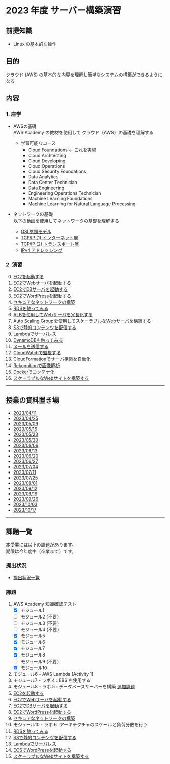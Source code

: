 # 2023 年度 サーバー構築演習
## 前提知識
* Linux の基本的な操作

## 目的
クラウド (AWS) の基本的な内容を理解し簡単なシステムの構築ができるようになる

## 内容
### 1. 座学  
* AWSの基礎  
AWS Academy の教材を使用して クラウド（AWS）の基礎を理解する

  * 学習可能なコース
    * Cloud Foundations <- これを実施
    * Cloud Archtecting
    * Cloud Developing
    * Cloud Operations
    * Cloud Security Foundations
    * Data Analytics
    * Data Center Technician
    * Data Engineering
    * Engineering Operations Technician
    * Machine Learning Foundations
    * Machine Learning for Natural Language Processing

* ネットワークの基礎  
以下の動画を使用してネットワークの基礎を理解する
  * [OSI 参照モデル](https://www.youtube.com/watch?v=5QHXbxZIUDg)
  * [TCP/IP (1) インターネット層](https://www.youtube.com/watch?v=Pp6-YXxL06Y)
  * [TCP/IP (2) トランスポート層](https://www.youtube.com/watch?v=erY_CkAVSYE)
  * [IPv4 アドレッシング](https://www.youtube.com/watch?v=KrrK3FJNigY)

### 2. 演習  
0. [EC2を起動する](./課題/00.EC2を起動する.md)
1. [EC2でWebサーバを起動する](./課題/01.EC2でWebサーバを起動する.md)
2. [EC2でDBサーバを起動する](./課題/02.EC2でDBサーバを起動する.md)
3. [EC2でWordPressを起動する](./課題/03.EC2でWordPressを起動する.md)
4. [セキュアなネットワークの構築](./課題/04.セキュアなネットワークの構築.md)
5. [RDSを触ってみる](./課題/05.RDSを触ってみる.md)
6. [ALBを使用してWebサーバを冗長化する](./課題/06.ALBを使用してWebサーバを冗長化する.md)
7. [Auto Scaling Groupを使用してスケーラブルなWebサーバを構築する](./課題/07.AutoScalingGroupを使用してスケーラブルなWebサーバを構築する.md)
8. [S3で静的コンテンツを配信する](./課題/08.S3で静的コンテンツを配信する.md)
9. [Lambdaでサーバレス](./課題/09.Lambdaでサーバレス.md)
10. [DynamoDBを触ってみる](./課題/10.DynamoDBを触ってみる.md)
11. [メールを送信する](./課題/12.メールを送信する.md)
12. [CloudWatchで監視する](./課題/11.CloudWatchで監視する.md)
13. [CloudFormationでサーバ構築を自動化](./課題/13.CloudFormationでサーバ構築を自動化.md)
14. [Rekognitionで画像解析](./課題/14.Rekognitionで画像解析.md)
15. [Dockerでコンテナ化](./課題/15.Dockerでコンテナ化.md)
16. [スケーラブルなWebサイトを構築する](./課題/16.スケーラブルなWebサイトを構築する.md)

---
## 授業の資料置き場
* [2023/04/11](./0411/README.md)
* [2023/04/25](./0425/README.md)
* [2023/05/09](./0509/README.md)
* [2023/05/16](./0516/README.md)
* [2023/05/23](./0523/README.md)
* [2023/05/30](./0530/README.md)
* [2023/06/06](./0606/README.md)
* [2023/06/13](./0613/README.md)
* [2023/06/20](./0620/README.md)
* [2023/06/27](./0627/README.md)
* [2023/07/04](./0704/README.md)
* [2023/07/11](./0711/README.md)
* [2023/07/25](./0725/README.md)
* [2023/08/01](./0801/README.md)
* [2023/09/12](./0912/README.md)
* [2023/09/19](./0919/README.md)
* [2023/09/26](./0926/README.md)
* [2023/10/03](./1003/README.md)
* [2023/10/17](./1017/README.md)

---
## 課題一覧
本受業には以下の課題があります。  
期限は今年度中（卒業まで）です。

### 提出状況
* [提出状況一覧](https://docs.google.com/spreadsheets/d/1zU60i8eh8YeC0afDrRNGNulez7uWAOq0W8ST-GdJskg/edit?usp=sharing)

### 課題
1. AWS Academy 知識確認テスト
    - [x] モジュール1
    - [ ] モジュール2 (不要)
    - [ ] モジュール3 (不要)
    - [ ] モジュール4 (不要)
    - [x] モジュール5
    - [x] モジュール6
    - [x] モジュール7
    - [x] モジュール8
    - [ ] モジュール9 (不要)
    - [x] モジュール10

2. モジュール6  - AWS Lambda [Activity 1]
3. モジュール7  - ラボ 4 : EBS を使用する
4. モジュール8  - ラボ 5 : データベースサーバーを構築 [追加課題](./0606/README.md)
5. [EC2を起動する](./課題/00.EC2を起動する.md)
6. [EC2でWebサーバを起動する](./課題/01.EC2でWebサーバを起動する.md)
7. [EC2でDBサーバを起動する](./課題/02.EC2でDBサーバを起動する.md)
8. [EC2でWordPressを起動する](./課題/03.EC2でWordPressを起動する.md)
9. [セキュアなネットワークの構築](./課題/04.セキュアなネットワークの構築.md)
10. モジュール10 - ラボ 6 :アーキテクチャのスケールと負荷分散を行う
11. [RDSを触ってみる](./課題/05.RDSを触ってみる.md)
12. [S3で静的コンテンツを配信する](./課題/08.S3で静的コンテンツを配信する.md)
13. [Lambdaでサーバレス](./課題/09.Lambdaでサーバレス.md)
14. [ECSでWordPressを起動する](./課題/17.ECSでWordPressを起動する.md)
15. [スケーラブルなWebサイトを構築する](./課題/16.スケーラブルなWebサイトを構築する.md)

